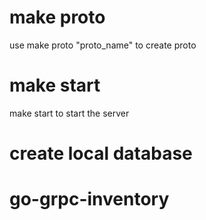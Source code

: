 # make proto
use make proto "proto_name" to create proto

# make start
make start to start the server

# create local database
# go-grpc-inventory
